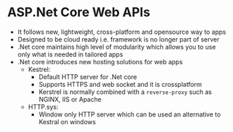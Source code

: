 # ASP.Net Core Web APIs

- It follows new, lightweight, cross-platform and opensource way to apps
- Designed to be cloud ready i.e. framework is no longer part of server
- .Net core maintains high level of modularity which allows you to use only what is needed in tailored apps
- .Net core introduces new hosting solutions for web apps
  - Kestrel: 
    - Default HTTP server for .Net core
    - Supports HTTPS and web socket and it is crossplatform
    - Kerstrel is normally combined with a `reverse-proxy` such as NGINX, IIS or Apache
  - HTTP.sys:
    - Window only HTTP server which can be used an alternative to Kestral on windows